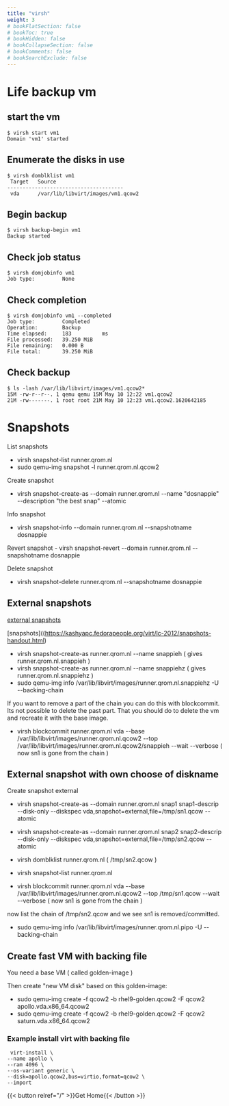 ```yaml
---
title: "virsh"
weight: 3
# bookFlatSection: false
# bookToc: true
# bookHidden: false
# bookCollapseSection: false
# bookComments: false
# bookSearchExclude: false
---
```




# Life backup vm


## start the vm

```
$ virsh start vm1
Domain 'vm1' started
```

## Enumerate the disks in use

```
$ virsh domblklist vm1
 Target   Source
--------------------------------------
 vda      /var/lib/libvirt/images/vm1.qcow2
```

## Begin backup

```
$ virsh backup-begin vm1
Backup started
```

## Check job status

```
$ virsh domjobinfo vm1
Job type:         None
```

## Check completion

```
$ virsh domjobinfo vm1 --completed
Job type:         Completed
Operation:        Backup
Time elapsed:     183          ms
File processed:   39.250 MiB
File remaining:   0.000 B
File total:       39.250 MiB
```

## Check backup

```
$ ls -lash /var/lib/libvirt/images/vm1.qcow2*
15M -rw-r--r--. 1 qemu qemu 15M May 10 12:22 vm1.qcow2
21M -rw-------. 1 root root 21M May 10 12:23 vm1.qcow2.1620642185
```



# Snapshots

List snapshots
  - virsh snapshot-list runner.qrom.nl
  - sudo qemu-img snapshot -l runner.qrom.nl.qcow2


Create snapshot
   -  virsh snapshot-create-as --domain runner.qrom.nl --name "dosnappie" --description "the best snap" --atomic


Info snapshot
   -  virsh snapshot-info --domain runner.qrom.nl  --snapshotname dosnappie


Revert snapshot
    - virsh snapshot-revert --domain runner.qrom.nl --snapshotname dosnappie


Delete snapshot
   - virsh snapshot-delete runner.qrom.nl --snapshotname dosnappie



## External snapshots

 [external snapshots](https://fabianlee.org/2021/01/10/kvm-creating-and-reverting-libvirt-external-snapshots/)

 [snapshots]((https://kashyapc.fedorapeople.org/virt/lc-2012/snapshots-handout.html)

   - virsh snapshot-create-as runner.qrom.nl --name snappieh  ( gives runner.qrom.nl.snappieh )
   - virsh snapshot-create-as runner.qrom.nl --name snappiehz  ( gives runner.qrom.nl.snappiehz )
   - sudo qemu-img info /var/lib/libvirt/images/runner.qrom.nl.snappiehz -U --backing-chain

If you want to remove a part of the chain you can do this with blockcommit.
Its not possible to delete the past part. That you should do to delete the vm and recreate it with the base image.

   - virsh blockcommit runner.qrom.nl vda --base /var/lib/libvirt/images/runner.qrom.nl.qcow2 --top /var/lib/libvirt/images/runner.qrom.nl.qcow2/snappieh --wait --verbose
     ( now sn1 is gone from the chain )


## External snapshot with own choose of diskname


Create snapshot external
   - virsh snapshot-create-as --domain runner.qrom.nl snap1 snap1-descrip --disk-only --diskspec vda,snapshot=external,file=/tmp/sn1.qcow --atomic
   - virsh snapshot-create-as --domain runner.qrom.nl snap2 snap2-descrip --disk-only --diskspec vda,snapshot=external,file=/tmp/sn2.qcow --atomic
   - virsh domblklist runner.qrom.nl  ( /tmp/sn2.qcow )
   - virsh snapshot-list runner.qrom.nl   

   - virsh blockcommit runner.qrom.nl vda --base /var/lib/libvirt/images/runner.qrom.nl.qcow2 --top /tmp/sn1.qcow --wait --verbose  ( now sn1 is gone from the chain )

now list the chain of /tmp/sn2.qcow and we see sn1 is removed/committed.

   - sudo qemu-img info /var/lib/libvirt/images/runner.qrom.nl.pipo -U --backing-chain


## Create fast VM with backing file

You need a base VM ( called golden-image )

Then create "new VM disk" based on this golden-image:
  - sudo qemu-img create -f qcow2 -b rhel9-golden.qcow2 -F qcow2 apollo.vda.x86_64.qcow2
  - sudo qemu-img create -f qcow2 -b rhel9-golden.qcow2 -F qcow2 saturn.vda.x86_64.qcow2


### Example install virt with backing file

```
 virt-install \
--name apollo \
--ram 4096 \
--os-variant generic \
--disk=apollo.qcow2,bus=virtio,format=qcow2 \
--import
```



{{< button relref="/" >}}Get Home{{< /button >}}

